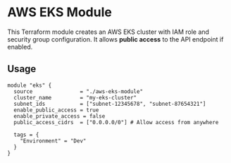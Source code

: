 # AWS EKS Module

This Terraform module creates an AWS EKS cluster with IAM role and security group configuration. It allows **public access** to the API endpoint if enabled.

## Usage

```hcl
module "eks" {
  source               = "./aws-eks-module"
  cluster_name         = "my-eks-cluster"
  subnet_ids           = ["subnet-12345678", "subnet-87654321"]
  enable_public_access = true
  enable_private_access = false
  public_access_cidrs  = ["0.0.0.0/0"] # Allow access from anywhere

  tags = {
    "Environment" = "Dev"
  }
}
